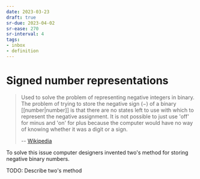```yaml
---
date: 2023-03-23
draft: true
sr-due: 2023-04-02
sr-ease: 270
sr-interval: 4
tags:
- inbox
- definition
---
```


# Signed number representations

> Used to solve the problem of representing negative integers in binary. The
> problem of trying to store the negative sign (−) of a binary
> [[number|number]] is that there are no states left to use with
> which to represent the negative assignment. It is not possible to just use
> 'off' for minus and 'on' for plus because the computer would have no way of
> knowing whether it was a digit or a sign.
>
> -- [Wikipedia](https://simple.wikipedia.org/wiki/Signed_number_representations)

To solve this issue computer designers invented two's method for storing
negative binary numbers.

TODO: Describe two's method
